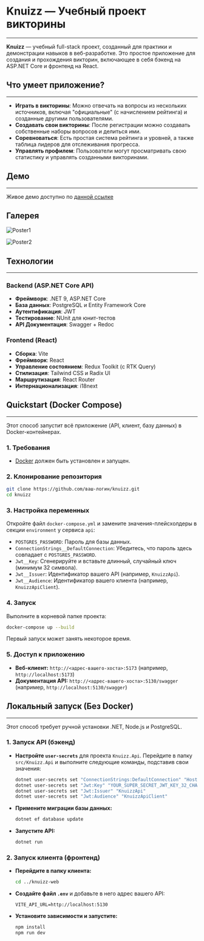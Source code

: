 
# Knuizz — Учебный проект викторины

***

**Knuizz** — учебный full-stack проект, созданный для практики и демонстрации навыков в веб-разработке. Это простое приложение для создания и прохождения викторин, включающее в себя бэкенд на ASP.NET Core и фронтенд на React.

## Что умеет приложение?

***

*   **Играть в викторины**: Можно отвечать на вопросы из нескольких источников, включая "официальные" (с начислением рейтинга) и созданные другими пользователями.
*   **Создавать свои викторины**: После регистрации можно создавать собственные наборы вопросов и делиться ими.
*   **Соревноваться**: Есть простая система рейтинга и уровней, а также таблица лидеров для отслеживания прогресса.
*   **Управлять профилем**: Пользователи могут просматривать свою статистику и управлять созданными викторинами.

## Демо

***

Живое демо доступно по [данной ссылке](https://www.knuizz.knyaz.eu/)

## Галерея

![Poster1](https://imgur.com/7Wq45KM)

![Poster2](https://imgur.com/Yh8kpfB)

## Технологии

***

### Backend (ASP.NET Core API)
*   **Фреймворк**: .NET 9, ASP.NET Core
*   **База данных**: PostgreSQL и Entity Framework Core
*   **Аутентификация**: JWT
*   **Тестирование**: NUnit для юнит-тестов
*   **API Документация**: Swagger + Redoc

### Frontend (React)
*   **Сборка**: Vite
*   **Фреймворк**: React
*   **Управление состоянием**: Redux Toolkit (с RTK Query)
*   **Стилизация**: Tailwind CSS и Radix UI
*   **Маршрутизация**: React Router
*   **Интернационализация**: i18next


## Quickstart (Docker Compose)

***

Этот способ запустит всё приложение (API, клиент, базу данных) в Docker-контейнерах.

### 1. Требования

*   [Docker](https://www.docker.com/) должен быть установлен и запущен.

### 2. Клонирование репозитория

```bash
git clone https://github.com/ваш-логин/knuizz.git
cd knuizz
```

### 3. Настройка переменных

Откройте файл `docker-compose.yml` и замените значения-плейсхолдеры в секции `environment` у сервиса `api`:

*   `POSTGRES_PASSWORD`: Пароль для базы данных.
*   `ConnectionStrings__DefaultConnection`: Убедитесь, что пароль здесь совпадает с `POSTGRES_PASSWORD`.
*   `Jwt__Key`: Сгенерируйте и вставьте длинный, случайный ключ (минимум 32 символа).
*   `Jwt__Issuer`: Идентификатор вашего API (например, `KnuizzApi`).
*   `Jwt__Audience`: Идентификатор вашего клиента (например, `KnuizzApiClient`).

### 4. Запуск

Выполните в корневой папке проекта:
```bash
docker-compose up --build
```
Первый запуск может занять некоторое время.

### 5. Доступ к приложению

*   **Веб-клиент:** `http://<адрес-вашего-хоста>:5173` (например, `http://localhost:5173`)
*   **Документация API:** `http://<адрес-вашего-хоста>:5130/swagger` (например, `http://localhost:5130/swagger`)


## Локальный запуск (Без Docker)

***

Этот способ требует ручной установки .NET, Node.js и PostgreSQL.

### 1. Запуск API (бэкенд)

*   **Настройте `user-secrets`** для проекта `Knuizz.Api`. Перейдите в папку `src/Knuizz.Api` и выполните следующие команды, подставив свои значения:
    ```bash
    dotnet user-secrets set "ConnectionStrings:DefaultConnection" "Host=localhost;Database=knuizz_db;Username=postgres;Password=YOUR_PASSWORD"
    dotnet user-secrets set "Jwt:Key" "YOUR_SUPER_SECRET_JWT_KEY_32_CHARS_LONG"
    dotnet user-secrets set "Jwt:Issuer" "KnuizzApi"
    dotnet user-secrets set "Jwt:Audience" "KnuizzApiClient"
    ```
*   **Примените миграции базы данных:**
    ```bash
    dotnet ef database update
    ```
*   **Запустите API:**
    ```bash
    dotnet run
    ```

### 2. Запуск клиента (фронтенд)

*   **Перейдите в папку клиента:**
    ```bash
    cd ../knuizz-web 
    ```
*   **Создайте файл `.env`** и добавьте в него адрес вашего API:
    ```
    VITE_API_URL=http://localhost:5130
    ```
*   **Установите зависимости и запустите:**
    ```bash
    npm install
    npm run dev
    ```